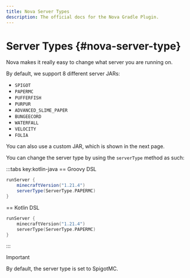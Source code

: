 ```yaml
---
title: Nova Server Types
description: The official docs for the Nova Gradle Plugin.
---
```


# Server Types {#nova-server-type}

Nova makes it really easy to change what server you are running on.

By default, we support 8 different server JARs:

- `SPIGOT`
- `PAPERMC`
- `PUFFERFISH`
- `PURPUR`
- `ADVANCED_SLIME_PAPER`
- `BUNGEECORD`
- `WATERFALL`
- `VELOCITY`
- `FOLIA`

You can also use a custom JAR, which is shown in the next page.

You can change the server type by using the `serverType` method as such:

:::tabs key:kotlin-java
== Groovy DSL
``` Groovy 
runServer {
    minecraftVersion("1.21.4")
    serverType(ServerType.PAPERMC)
}
```
== Kotlin DSL
``` Kotlin
runServer {
    minecraftVersion("1.21.4")
    serverType(ServerType.PAPERMC)
}
```
:::

> [!Important]
> By default, the server type is set to SpigotMC.
